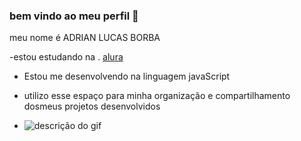 ### bem vindo ao meu perfil 💙

meu nome é ADRIAN LUCAS BORBA

-estou estudando na . [alura](https://www.alura.com.br/)
- Estou me desenvolvendo na linguagem javaScript
- utilizo esse espaço para minha organização e compartilhamento dosmeus projetos desenvolvidos

- ![descrição do gif](https://media.tenor.com/49zXSqPDpBsAAAAM/homelander-the-boys.gif)
